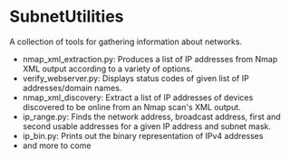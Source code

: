 # SubnetUtilities
A collection of tools for gathering information about networks.
- nmap_xml_extraction.py: Produces a list of IP addresses from Nmap XML output according to a variety of options.
- verify_webserver.py: Displays status codes of given list of IP addresses/domain names.
- nmap_xml_discovery: Extract a list of IP addresses of devices discovered to be online from an Nmap scan's XML output.
- ip_range.py: Finds the network address, broadcast address, first and second usable addresses for a given IP address and subnet mask.
- ip_bin.py: Prints out the binary representation of IPv4 addresses
- and more to come
